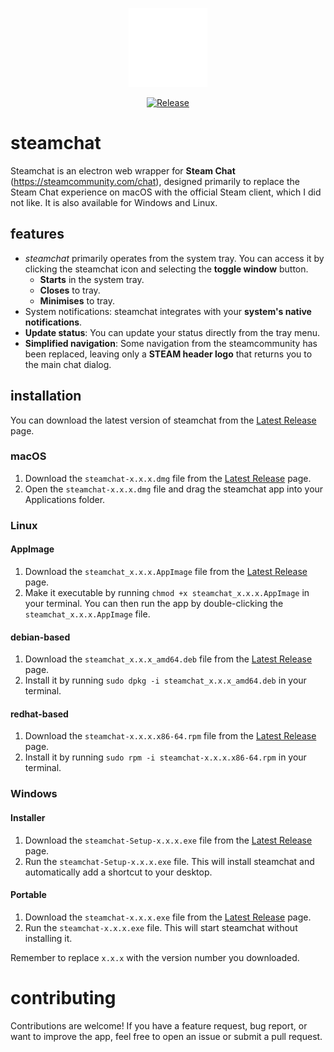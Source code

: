 <p align="center">
  <img src="./assets/icon.png" alt="steamchat" width="25%">
</p>

<p align="center">
  <a href="https://github.com/bdeb1337/steamchat/actions/workflows/release.yml">
    <img src="https://github.com/bdeb1337/steamchat/actions/workflows/release.yml/badge.svg" alt="Release">
  </a>

#  steamchat 

Steamchat is an electron web wrapper for **Steam Chat** (https://steamcommunity.com/chat), designed primarily to replace the Steam Chat experience on macOS with the official Steam client, which I did not like. It is also available for Windows and Linux.

## features

- *steamchat* primarily operates from the system tray. You can access it by clicking the steamchat icon and selecting the **toggle window** button.
    - **Starts** in the system tray.
    - **Closes** to tray.
    - **Minimises** to tray.
- System notifications: steamchat integrates with your **system's native notifications**.
- **Update status**: You can update your status directly from the tray menu.
- **Simplified navigation**: Some navigation from the steamcommunity has been replaced, leaving only a **STEAM header logo** that returns you to the main chat dialog.


## installation

You can download the latest version of steamchat from the [Latest Release](https://github.com/bdeb1337/steamchat/releases/latest) page.

### macOS

1. Download the `steamchat-x.x.x.dmg` file from the [Latest Release](https://github.com/bdeb1337/steamchat/releases/latest) page.
2. Open the `steamchat-x.x.x.dmg` file and drag the steamchat app into your Applications folder.

### Linux

#### AppImage
1. Download the `steamchat_x.x.x.AppImage` file from the [Latest Release](https://github.com/bdeb1337/steamchat/releases/latest) page.
2. Make it executable by running `chmod +x steamchat_x.x.x.AppImage` in your terminal. You can then run the app by double-clicking the `steamchat_x.x.x.AppImage` file.

#### debian-based
1. Download the `steamchat_x.x.x_amd64.deb` file from the [Latest Release](https://github.com/bdeb1337/steamchat/releases/latest) page.
2. Install it by running `sudo dpkg -i steamchat_x.x.x_amd64.deb` in your terminal.

#### redhat-based
1. Download the `steamchat-x.x.x.x86-64.rpm` file from the [Latest Release](https://github.com/bdeb1337/steamchat/releases/latest) page.
2. Install it by running `sudo rpm -i steamchat-x.x.x.x86-64.rpm` in your terminal.

### Windows

#### Installer
1. Download the `steamchat-Setup-x.x.x.exe` file from the [Latest Release](https://github.com/bdeb1337/steamchat/releases/latest) page.
2. Run the `steamchat-Setup-x.x.x.exe` file. This will install steamchat and automatically add a shortcut to your desktop.

#### Portable
1. Download the `steamchat-x.x.x.exe` file from the [Latest Release](https://github.com/bdeb1337/steamchat/releases/latest) page.
2. Run the `steamchat-x.x.x.exe` file. This will start steamchat without installing it.

Remember to replace `x.x.x` with the version number you downloaded.

# contributing
Contributions are welcome! If you have a feature request, bug report, or want to improve the app, feel free to open an issue or submit a pull request.